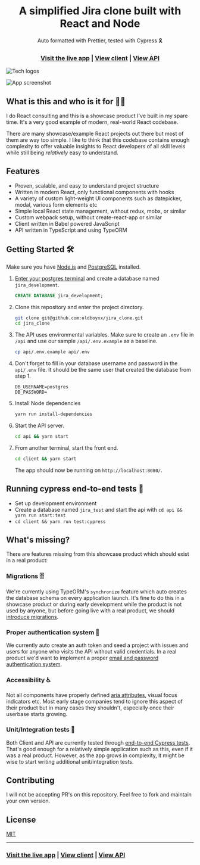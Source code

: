 <h1 align="center">A simplified Jira clone built with React and Node</h1>

<div align="center">Auto formatted with Prettier, tested with Cypress 🎗</div>

<h3 align="center">
  <a href="https://jira.ivorreic.com/">Visit the live app</a> |
  <a href="https://github.com/oldboyxx/jira_clone/tree/master/client">View client</a> |
  <a href="https://github.com/oldboyxx/jira_clone/tree/master/api">View API</a>
</h3>

![Tech logos](https://i.ibb.co/DVFj8PL/tech-icons.jpg)

![App screenshot](https://i.ibb.co/W3qVvCn/jira-optimized.jpg)

## What is this and who is it for 🤷‍♀️

I do React consulting and this is a showcase product I've built in my spare time. It's a very good example of modern, real-world React codebase.

There are many showcase/example React projects out there but most of them are way too simple. I like to think that this codebase contains enough complexity to offer valuable insights to React developers of all skill levels while still being _relatively_ easy to understand.

## Features

- Proven, scalable, and easy to understand project structure
- Written in modern React, only functional components with hooks
- A variety of custom light-weight UI components such as datepicker, modal, various form elements etc
- Simple local React state management, without redux, mobx, or similar
- Custom webpack setup, without create-react-app or similar
- Client written in Babel powered JavaScript
- API written in TypeScript and using TypeORM

## Getting Started 🛠

Make sure you have [Node.js](https://nodejs.org/en/) and [PostgreSQL](https://www.postgresql.org/download/) installed.

1. [Enter your postgres terminal](https://replayable.io/replay/630b672f544b16006844e59a/?share=EtpMi7WDrbi8ly18WObRQQ) and create a database named `jira_development`.

   ```sql
   CREATE DATABASE jira_development;
   ```

2. Clone this repository and enter the project directory.

   ```bash
   git clone git@github.com:oldboyxx/jira_clone.git
   cd jira_clone
   ```

3. The API uses environmental variables. Make sure to create an `.env` file in `/api` and use our sample `/api/.env.example` as a baseline.

   ```bash
   cp api/.env.example api/.env
   ```

4. Don't forget to fill in your database username and password in the `api/.env` file. It should be the same user that created the database from step 1.

   ```
   DB_USERNAME=postgres
   DB_PASSWORD=
   ```

5. Install Node dependencies

   ```bash
   yarn run install-dependencies
   ```

6. Start the API server.

   ```bash
   cd api && yarn start
   ```

7. From another terminal, start the front end.

   ```bash
   cd client && yarn start
   ```

   The app should now be running on `http://localhost:8080/`.

## Running cypress end-to-end tests 🚥

- Set up development environment
- Create a database named `jira_test` and start the api with `cd api && yarn run start:test`
- `cd client && yarn run test:cypress`

## What's missing?

There are features missing from this showcase product which should exist in a real product:

### Migrations 🗄

We're currently using TypeORM's `synchronize` feature which auto creates the database schema on every application launch. It's fine to do this in a showcase product or during early development while the product is not used by anyone, but before going live with a real product, we should [introduce migrations](https://github.com/typeorm/typeorm/blob/master/docs/migrations.md).

### Proper authentication system 🔐

We currently auto create an auth token and seed a project with issues and users for anyone who visits the API without valid credentials. In a real product we'd want to implement a proper [email and password authentication system](https://www.google.com/search?q=email+and+password+authentication+node+js&oq=email+and+password+authentication+node+js).

### Accessibility ♿

Not all components have properly defined [aria attributes](https://developer.mozilla.org/en-US/docs/Web/Accessibility/ARIA), visual focus indicators etc. Most early stage companies tend to ignore this aspect of their product but in many cases they shouldn't, especially once their userbase starts growing.

### Unit/Integration tests 🧪

Both Client and API are currently tested through [end-to-end Cypress tests](https://github.com/oldboyxx/jira_clone/tree/master/client/cypress/integration). That's good enough for a relatively simple application such as this, even if it was a real product. However, as the app grows in complexity, it might be wise to start writing additional unit/integration tests.

## Contributing

I will not be accepting PR's on this repository. Feel free to fork and maintain your own version.

## License

[MIT](https://opensource.org/licenses/MIT)

<hr>

<h3>
  <a href="https://jira.ivorreic.com/">Visit the live app</a> |
  <a href="https://github.com/oldboyxx/jira_clone/tree/master/client">View client</a> |
  <a href="https://github.com/oldboyxx/jira_clone/tree/master/api">View API</a>
</h3>
